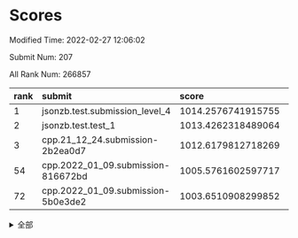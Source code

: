 # Scores

Modified Time: 2022-02-27 12:06:02

Submit Num: 207

All Rank Num: 266857

| rank |               submit               |       score        |       sigma        | pk_num |
| :--- | :--------------------------------- | :----------------- | :----------------- | :----- |
| 1    | jsonzb.test.submission_level_4     | 1014.2576741915755 | 0.8315507602053992 | 5156   |
| 2    | jsonzb.test.test_1                 | 1013.4262318489064 | 0.812831979335521  | 5157   |
| 3    | cpp.21_12_24.submission-2b2ea0d7   | 1012.6179812718269 | 0.7970786454979727 | 5162   |
| 54   | cpp.2022_01_09.submission-816672bd | 1005.5761602597717 | 0.7274186536504664 | 5154   |
| 72   | cpp.2022_01_09.submission-5b0e3de2 | 1003.6510908299852 | 0.7092124007644773 | 5149   |


<details>
<summary>全部</summary>

| rank |                 submit                 |       score        |       sigma        | pk_num |
| :--- | :------------------------------------- | :----------------- | :----------------- | :----- |
| 1    | jsonzb.test.submission_level_4         | 1014.2576741915755 | 0.8315507602053992 | 5156   |
| 2    | jsonzb.test.test_1                     | 1013.4262318489064 | 0.812831979335521  | 5157   |
| 3    | cpp.21_12_24.submission-2b2ea0d7       | 1012.6179812718269 | 0.7970786454979727 | 5162   |
| 4    | gobigger.level_3.submission_level_3_19 | 1012.0334252957161 | 0.7887575373780079 | 5155   |
| 5    | gobigger.level_3.submission_level_3_4  | 1011.4588879852399 | 0.7684094629829468 | 5156   |
| 6    | gobigger.level_3.submission_level_3_5  | 1011.4238342029785 | 0.793367715984932  | 5159   |
| 7    | gobigger.level_3.submission_level_3_44 | 1011.1167435926951 | 0.7652771951646078 | 5161   |
| 8    | gobigger.level_3.submission_level_3_15 | 1010.837998770086  | 0.7762755577126492 | 5157   |
| 9    | gobigger.level_3.submission_level_3_7  | 1010.6800249047122 | 0.7657588370578865 | 5156   |
| 10   | gobigger.level_3.submission_level_3_36 | 1010.6145933183218 | 0.7514270285529621 | 5155   |
| 11   | gobigger.level_3.submission_level_3_6  | 1010.5841113820546 | 0.7763878663554216 | 5152   |
| 12   | gobigger.level_3.submission_level_3_18 | 1010.5511486720188 | 0.7506010012607002 | 5155   |
| 13   | gobigger.level_3.submission_level_3_41 | 1010.4274180559406 | 0.7480791889276575 | 5154   |
| 14   | gobigger.level_3.submission_level_3_24 | 1010.3655060031949 | 0.7724263600748024 | 5156   |
| 15   | gobigger.level_3.submission_level_3_34 | 1010.3631612132223 | 0.7491551243800788 | 5156   |
| 16   | gobigger.level_3.submission_level_3_37 | 1010.3626095128313 | 0.7475984338696327 | 5153   |
| 17   | gobigger.level_3.submission_level_3_46 | 1010.3186729022783 | 0.7827360954151226 | 5157   |
| 18   | gobigger.level_3.submission_level_3_38 | 1010.3050195481156 | 0.7624966297172827 | 5155   |
| 19   | gobigger.level_3.submission_level_3_27 | 1010.2491802057613 | 0.7621970589072449 | 5157   |
| 20   | gobigger.level_3.submission_level_3_8  | 1010.1739621936716 | 0.7555166474916664 | 5159   |
| 21   | gobigger.level_3.submission_level_3_35 | 1010.107594350912  | 0.7760428466810154 | 5158   |
| 22   | gobigger.level_3.submission_level_3_42 | 1010.0783213322266 | 0.7486334292301808 | 5149   |
| 23   | gobigger.level_3.submission_level_3_32 | 1010.07715272411   | 0.7583970150254841 | 5158   |
| 24   | gobigger.level_3.submission_level_3_22 | 1010.0539864738383 | 0.7637905981086647 | 5152   |
| 25   | gobigger.level_3.submission_level_3_10 | 1010.0310980752433 | 0.7531623160082827 | 5152   |
| 26   | gobigger.level_3.submission_level_3_33 | 1009.9477327098565 | 0.7560989739292057 | 5156   |
| 27   | gobigger.level_3.submission_level_3_28 | 1009.9380919301399 | 0.7814636388256173 | 5158   |
| 28   | gobigger.level_3.submission_level_3_25 | 1009.8742281097817 | 0.7775208078421468 | 5150   |
| 29   | gobigger.level_3.submission_level_3_39 | 1009.8544294312294 | 0.7634641781429593 | 5154   |
| 30   | gobigger.level_3.submission_level_3_23 | 1009.8309548531847 | 0.7458439701639781 | 5158   |
| 31   | gobigger.level_3.submission_level_3_1  | 1009.818484965174  | 0.7441654818004068 | 5159   |
| 32   | gobigger.level_3.submission_level_3_31 | 1009.787756150619  | 0.7374757701361421 | 5157   |
| 33   | gobigger.level_3.submission_level_3_45 | 1009.7326976655179 | 0.7480754227739372 | 5158   |
| 34   | gobigger.level_3.submission_level_3_48 | 1009.7022000264508 | 0.7432926771061155 | 5155   |
| 35   | gobigger.level_3.submission_level_3_3  | 1009.7010739928312 | 0.7377527232745936 | 5160   |
| 36   | gobigger.level_3.submission_level_3_14 | 1009.633952373513  | 0.7468058142698111 | 5158   |
| 37   | gobigger.level_3.submission_level_3_17 | 1009.5591134294957 | 0.7559833052489512 | 5159   |
| 38   | gobigger.level_3.submission_level_3_12 | 1009.4840638959838 | 0.7691773911465171 | 5159   |
| 39   | gobigger.level_3.submission_level_3_13 | 1009.4795378564518 | 0.7624414845943479 | 5151   |
| 40   | gobigger.level_3.submission_level_3_16 | 1009.4682319427693 | 0.7587552015981757 | 5154   |
| 41   | gobigger.level_3.submission_level_3_29 | 1009.4586736434034 | 0.7712219737681592 | 5152   |
| 42   | gobigger.level_3.submission_level_3_2  | 1009.3823362545022 | 0.7865779775883649 | 5158   |
| 43   | gobigger.level_3.submission_level_3_21 | 1009.2907582092291 | 0.7548111733400925 | 5152   |
| 44   | gobigger.level_3.submission_level_3_30 | 1009.2852604661795 | 0.7434961517062804 | 5158   |
| 45   | gobigger.level_3.submission_level_3_9  | 1009.1980668952849 | 0.7552413798514194 | 5160   |
| 46   | gobigger.level_3.submission_level_3_47 | 1009.1870294381328 | 0.7392241820849291 | 5157   |
| 47   | gobigger.level_3.submission_level_3_43 | 1009.0715915809725 | 0.7290327292454855 | 5156   |
| 48   | gobigger.level_3.submission_level_3_0  | 1008.9943039336258 | 0.7646293256304316 | 5152   |
| 49   | gobigger.level_3.submission_level_3_40 | 1008.8862742475864 | 0.7501100661585518 | 5161   |
| 50   | gobigger.level_3.submission_level_3_26 | 1008.7475423302178 | 0.7550457020629504 | 5157   |
| 51   | gobigger.level_3.submission_level_3_49 | 1008.545345140533  | 0.7316904658619958 | 5154   |
| 52   | gobigger.level_3.submission_level_3_20 | 1008.3438184182107 | 0.7476673446867435 | 5156   |
| 53   | gobigger.level_3.submission_level_3_11 | 1008.025089796913  | 0.7302177822710662 | 5159   |
| 54   | cpp.2022_01_09.submission-816672bd     | 1005.5761602597717 | 0.7274186536504664 | 5154   |
| 55   | gobigger.level_1.submission_level_1_5  | 1005.0412004872021 | 0.7015058329555177 | 5155   |
| 56   | gobigger.level_1.submission_level_1_42 | 1004.7933704889227 | 0.7185931418881879 | 5154   |
| 57   | gobigger.level_1.submission_level_1_1  | 1004.7062189340185 | 0.7271925036644158 | 5160   |
| 58   | gobigger.level_1.submission_level_1_14 | 1004.5836684491537 | 0.7220715671595724 | 5157   |
| 59   | gobigger.level_1.submission_level_1_46 | 1004.4788590157467 | 0.7235721694688386 | 5153   |
| 60   | gobigger.level_1.submission_level_1_29 | 1004.4251298268373 | 0.716649032298122  | 5157   |
| 61   | gobigger.level_1.submission_level_1_13 | 1004.3005568474483 | 0.7190533458648928 | 5156   |
| 62   | gobigger.level_1.submission_level_1_16 | 1004.0118771642417 | 0.7214907838607402 | 5163   |
| 63   | gobigger.level_1.submission_level_1_34 | 1004.003938604983  | 0.719100746969157  | 5159   |
| 64   | gobigger.level_1.submission_level_1_7  | 1003.9456955214164 | 0.7111815231058584 | 5159   |
| 65   | gobigger.level_1.submission_level_1_36 | 1003.844713893791  | 0.7146381266602054 | 5154   |
| 66   | gobigger.level_1.submission_level_1_19 | 1003.8240811530436 | 0.7221364751731095 | 5158   |
| 67   | gobigger.level_1.submission_level_1_6  | 1003.8051141610384 | 0.7213955010449976 | 5158   |
| 68   | gobigger.level_1.submission_level_1_47 | 1003.7739776016465 | 0.7217004857483923 | 5155   |
| 69   | gobigger.level_1.submission_level_1_9  | 1003.7562357295712 | 0.7218511901998472 | 5155   |
| 70   | gobigger.level_1.submission_level_1_17 | 1003.7381365481967 | 0.7215913740814239 | 5158   |
| 71   | gobigger.level_1.submission_level_1_31 | 1003.6976804153059 | 0.705229733374072  | 5159   |
| 72   | cpp.2022_01_09.submission-5b0e3de2     | 1003.6510908299852 | 0.7092124007644773 | 5149   |
| 73   | gobigger.level_1.submission_level_1_2  | 1003.6098415169009 | 0.7302770217237451 | 5152   |
| 74   | gobigger.level_1.submission_level_1_41 | 1003.5191299174455 | 0.7134672224833503 | 5159   |
| 75   | gobigger.level_1.submission_level_1_40 | 1003.5067304285668 | 0.7208640321659813 | 5153   |
| 76   | gobigger.level_1.submission_level_1_20 | 1003.4993504525113 | 0.7185759364344647 | 5157   |
| 77   | gobigger.level_1.submission_level_1_32 | 1003.4480883890571 | 0.7236752381794724 | 5160   |
| 78   | gobigger.level_1.submission_level_1_21 | 1003.4016354275466 | 0.715173230613686  | 5159   |
| 79   | gobigger.level_1.submission_level_1_38 | 1003.36633755785   | 0.7067193602002416 | 5159   |
| 80   | gobigger.level_1.submission_level_1_30 | 1003.3103318738092 | 0.7096158381901443 | 5154   |
| 81   | gobigger.level_1.submission_level_1_4  | 1003.2752762140013 | 0.7207110956231082 | 5160   |
| 82   | gobigger.level_1.submission_level_1_11 | 1003.2293303767211 | 0.7138295213136039 | 5155   |
| 83   | gobigger.level_1.submission_level_1_43 | 1003.2180997113816 | 0.7132783052110955 | 5153   |
| 84   | gobigger.level_1.submission_level_1_25 | 1003.1479775013294 | 0.72162032914682   | 5156   |
| 85   | gobigger.level_1.submission_level_1_35 | 1003.1245852344666 | 0.7291375271826412 | 5157   |
| 86   | gobigger.level_1.submission_level_1_37 | 1003.0010342753676 | 0.7098615700885472 | 5157   |
| 87   | gobigger.level_1.submission_level_1_12 | 1002.9611034808393 | 0.7163625997646638 | 5154   |
| 88   | gobigger.level_1.submission_level_1_24 | 1002.9307702416903 | 0.7113009846025519 | 5160   |
| 89   | gobigger.level_1.submission_level_1_48 | 1002.7312386557985 | 0.7151518565657101 | 5159   |
| 90   | gobigger.level_1.submission_level_1_0  | 1002.7175555902148 | 0.7068175622972254 | 5158   |
| 91   | gobigger.level_1.submission_level_1_44 | 1002.6723958107244 | 0.7179246312714672 | 5158   |
| 92   | gobigger.level_1.submission_level_1_33 | 1002.6646759872032 | 0.7106448619467415 | 5160   |
| 93   | gobigger.level_1.submission_level_1_18 | 1002.6484390958278 | 0.704372527137201  | 5160   |
| 94   | gobigger.level_1.submission_level_1_8  | 1002.6273316127327 | 0.704588079422539  | 5154   |
| 95   | gobigger.level_1.submission_level_1_39 | 1002.6029412077842 | 0.7097940944751121 | 5164   |
| 96   | gobigger.level_1.submission_level_1_15 | 1002.5838623451849 | 0.7134949271976854 | 5162   |
| 97   | gobigger.level_1.submission_level_1_10 | 1002.5757844201975 | 0.7199630147948742 | 5158   |
| 98   | gobigger.level_1.submission_level_1_49 | 1002.5316042732243 | 0.7120777570839864 | 5156   |
| 99   | gobigger.level_1.submission_level_1_3  | 1002.4706647191572 | 0.708277533062043  | 5163   |
| 100  | gobigger.level_1.submission_level_1_22 | 1002.4157517727282 | 0.7115386841606633 | 5158   |
| 101  | gobigger.level_1.submission_level_1_23 | 1002.2250305150665 | 0.7084837004882085 | 5160   |
| 102  | gobigger.level_1.submission_level_1_28 | 1002.1212426460537 | 0.7131732214459294 | 5155   |
| 103  | gobigger.level_1.submission_level_1_26 | 1002.0406146148644 | 0.7122376377238572 | 5156   |
| 104  | gobigger.level_1.submission_level_1_27 | 1001.8860459157298 | 0.7144152265391722 | 5161   |
| 105  | gobigger.level_1.submission_level_1_45 | 1001.0615428069782 | 0.7156066227091384 | 5160   |
| 106  | gobigger.random.submission_random_38   | 997.2640304548073  | 0.7166402464531837 | 5158   |
| 107  | gobigger.random.submission_random_36   | 997.0102910940732  | 0.7147655552726274 | 5154   |
| 108  | gobigger.random.submission_random_35   | 996.9364668543737  | 0.7062991707460338 | 5160   |
| 109  | gobigger.random.submission_random_28   | 996.9235845958077  | 0.7055565135704246 | 5159   |
| 110  | gobigger.random.submission_random_26   | 996.7931530680879  | 0.7090296051701751 | 5154   |
| 111  | gobigger.random.submission_random_22   | 996.7161875451922  | 0.7161315360192704 | 5157   |
| 112  | gobigger.random.submission_random_17   | 996.7148401740118  | 0.7009241503971287 | 5160   |
| 113  | gobigger.random.submission_random_23   | 996.6285819905165  | 0.7112502966394233 | 5151   |
| 114  | gobigger.random.submission_random_0    | 996.6010248714103  | 0.708362141655935  | 5150   |
| 115  | gobigger.random.submission_random_47   | 996.559599477424   | 0.7097110125990996 | 5157   |
| 116  | gobigger.random.submission_random_32   | 996.4713100972846  | 0.7287538398396655 | 5156   |
| 117  | gobigger.random.submission_random_4    | 996.3795744158662  | 0.7037307911896455 | 5161   |
| 118  | gobigger.random.submission_random_33   | 996.3611448159653  | 0.710256877432874  | 5153   |
| 119  | gobigger.random.submission_random_15   | 996.2554781095303  | 0.7056635510478733 | 5151   |
| 120  | gobigger.random.submission_random_24   | 996.2324208949586  | 0.70449438792698   | 5159   |
| 121  | gobigger.random.submission_random_34   | 996.1432279028464  | 0.6954559381179569 | 5154   |
| 122  | gobigger.random.submission_random_48   | 996.1256630851092  | 0.7016246433728278 | 5159   |
| 123  | gobigger.random.submission_random_49   | 996.049608955419   | 0.7013299526247835 | 5159   |
| 124  | gobigger.random.submission_random_10   | 996.0485459634974  | 0.711127856456281  | 5158   |
| 125  | gobigger.random.submission_random_13   | 996.0249015818849  | 0.7088985771824733 | 5156   |
| 126  | gobigger.random.submission_random_2    | 996.0185094098504  | 0.7240142190600775 | 5157   |
| 127  | gobigger.random.submission_random_5    | 996.0140495107779  | 0.7153930029219618 | 5161   |
| 128  | gobigger.random.submission_random_37   | 995.881557725123   | 0.6886660331274251 | 5158   |
| 129  | gobigger.random.submission_random_19   | 995.876746323173   | 0.7146066320730641 | 5157   |
| 130  | gobigger.random.submission_random_12   | 995.8730958378057  | 0.7120818086257873 | 5157   |
| 131  | gobigger.random.submission_random_27   | 995.7951559447537  | 0.7114151976828549 | 5157   |
| 132  | gobigger.random.submission_random_20   | 995.7778419579014  | 0.71063530155301   | 5161   |
| 133  | gobigger.random.submission_random_42   | 995.7738697655392  | 0.7117047811136212 | 5156   |
| 134  | gobigger.random.submission_random_41   | 995.7718436059603  | 0.7149204594454673 | 5156   |
| 135  | gobigger.random.submission_random_6    | 995.7649679604285  | 0.7078665054167692 | 5161   |
| 136  | gobigger.random.submission_random_46   | 995.758625368534   | 0.7100820441446761 | 5160   |
| 137  | gobigger.random.submission_random_3    | 995.7235184466854  | 0.7049103722378949 | 5154   |
| 138  | gobigger.random.submission_random_7    | 995.6809096096463  | 0.7086412225473118 | 5153   |
| 139  | gobigger.random.submission_random_16   | 995.6421301570538  | 0.700545502566282  | 5159   |
| 140  | gobigger.random.submission_random_29   | 995.6212974781637  | 0.7187339955964155 | 5154   |
| 141  | gobigger.random.submission_random_43   | 995.6112602424855  | 0.7146215290798146 | 5155   |
| 142  | gobigger.random.submission_random_18   | 995.4901404718039  | 0.7070682183591996 | 5158   |
| 143  | gobigger.random.submission_random_39   | 995.478832754459   | 0.711254066812682  | 5157   |
| 144  | gobigger.random.submission_random_9    | 995.4650472404359  | 0.7096542669034093 | 5156   |
| 145  | gobigger.random.submission_random_21   | 995.3766366171359  | 0.7041455995657058 | 5156   |
| 146  | gobigger.random.submission_random_30   | 995.3331548541319  | 0.7185158682349903 | 5157   |
| 147  | gobigger.random.submission_random_14   | 995.2956665580645  | 0.7094670286794968 | 5157   |
| 148  | gobigger.random.submission_random_40   | 995.2772834556184  | 0.7208324935502622 | 5158   |
| 149  | gobigger.random.submission_random_25   | 995.2457428150908  | 0.7099130284975452 | 5155   |
| 150  | gobigger.random.submission_random_44   | 995.1492244778648  | 0.7154952040724097 | 5159   |
| 151  | gobigger.random.submission_random_31   | 995.0281799239468  | 0.7086719408397368 | 5158   |
| 152  | gobigger.random.submission_random_1    | 994.9237762551235  | 0.7110582947293406 | 5157   |
| 153  | gobigger.random.submission_random_45   | 994.8185501119177  | 0.719286296753     | 5155   |
| 154  | gobigger.random.submission_random_11   | 994.7158005283542  | 0.7150305043338704 | 5155   |
| 155  | gobigger.random.submission_random_8    | 994.6423961745442  | 0.7254878313709088 | 5156   |
| 156  | gobigger.level_2.submission_level_2_39 | 994.1371774349627  | 0.7400767402921417 | 5155   |
| 157  | gobigger.level_2.submission_level_2_46 | 993.8899945878985  | 0.7263012457832155 | 5153   |
| 158  | gobigger.level_2.submission_level_2_12 | 993.6217396522859  | 0.7448770750467018 | 5153   |
| 159  | gobigger.level_2.submission_level_2_30 | 993.442105419706   | 0.7155156834609461 | 5150   |
| 160  | gobigger.level_2.submission_level_2_19 | 993.0862745847755  | 0.7364685606646935 | 5158   |
| 161  | gobigger.level_2.submission_level_2_34 | 992.9922383918913  | 0.7439466334454217 | 5156   |
| 162  | gobigger.level_2.submission_level_2_24 | 992.9376709676213  | 0.7240463926543372 | 5156   |
| 163  | gobigger.level_2.submission_level_2_29 | 992.8907402074118  | 0.7501234552675649 | 5153   |
| 164  | gobigger.level_2.submission_level_2_28 | 992.8453034881364  | 0.7367720298687517 | 5151   |
| 165  | gobigger.level_2.submission_level_2_32 | 992.7846164908622  | 0.7197213857790073 | 5157   |
| 166  | gobigger.level_2.submission_level_2_1  | 992.7767995247631  | 0.7299790775558621 | 5158   |
| 167  | gobigger.level_2.submission_level_2_13 | 992.7337496250789  | 0.7301638465000742 | 5155   |
| 168  | gobigger.level_2.submission_level_2_42 | 992.7051496627695  | 0.7384564948943867 | 5157   |
| 169  | gobigger.level_2.submission_level_2_43 | 992.6502183359737  | 0.7353908633450408 | 5155   |
| 170  | gobigger.level_2.submission_level_2_38 | 992.5974483595572  | 0.7428055761853568 | 5159   |
| 171  | gobigger.level_2.submission_level_2_20 | 992.5158793028111  | 0.7518505041038542 | 5153   |
| 172  | gobigger.level_2.submission_level_2_27 | 992.3885101544972  | 0.7248123798315255 | 5153   |
| 173  | gobigger.level_2.submission_level_2_21 | 992.3818769518501  | 0.7347193367850008 | 5157   |
| 174  | gobigger.level_2.submission_level_2_2  | 992.3697597372312  | 0.740531685554621  | 5153   |
| 175  | gobigger.level_2.submission_level_2_35 | 992.3658320028629  | 0.740688847076465  | 5159   |
| 176  | gobigger.level_2.submission_level_2_26 | 992.3263313062155  | 0.7423410543014648 | 5158   |
| 177  | gobigger.level_2.submission_level_2_25 | 992.2910991545778  | 0.7300318857125356 | 5158   |
| 178  | gobigger.level_2.submission_level_2_18 | 992.2789768160332  | 0.7382559068503606 | 5158   |
| 179  | gobigger.level_2.submission_level_2_4  | 992.2642922836303  | 0.7402492881290892 | 5159   |
| 180  | gobigger.level_2.submission_level_2_47 | 992.2322233999353  | 0.7554664358043386 | 5159   |
| 181  | gobigger.level_2.submission_level_2_41 | 992.1498237102821  | 0.7429184406537289 | 5154   |
| 182  | gobigger.level_2.submission_level_2_44 | 992.119359837548   | 0.7309062511470076 | 5152   |
| 183  | gobigger.level_2.submission_level_2_0  | 992.1137013667304  | 0.7361088861692143 | 5157   |
| 184  | gobigger.level_2.submission_level_2_9  | 992.0635936845179  | 0.7493405671156023 | 5156   |
| 185  | gobigger.level_2.submission_level_2_15 | 992.0618338955993  | 0.7196391587109703 | 5160   |
| 186  | gobigger.level_2.submission_level_2_36 | 992.0545733247324  | 0.7537048051422196 | 5157   |
| 187  | gobigger.level_2.submission_level_2_45 | 992.0316317705499  | 0.7330876701320688 | 5157   |
| 188  | gobigger.level_2.submission_level_2_14 | 991.9603480986808  | 0.7272463453855501 | 5157   |
| 189  | gobigger.level_2.submission_level_2_37 | 991.935058303809   | 0.7672729175856607 | 5158   |
| 190  | gobigger.level_2.submission_level_2_5  | 991.7415277622052  | 0.7552313783618196 | 5159   |
| 191  | gobigger.level_2.submission_level_2_23 | 991.7343590780376  | 0.7661990898414976 | 5159   |
| 192  | gobigger.level_2.submission_level_2_40 | 991.7206325139424  | 0.7412262289238716 | 5159   |
| 193  | gobigger.level_2.submission_level_2_22 | 991.6955615908086  | 0.7461331277249358 | 5158   |
| 194  | gobigger.level_2.submission_level_2_16 | 991.6679078457132  | 0.7667454797308947 | 5154   |
| 195  | gobigger.level_2.submission_level_2_7  | 991.6274566906999  | 0.7479876419184174 | 5159   |
| 196  | gobigger.level_2.submission_level_2_3  | 991.5456683595901  | 0.7430738843867128 | 5161   |
| 197  | gobigger.level_2.submission_level_2_31 | 991.4364802698148  | 0.7499412805208313 | 5154   |
| 198  | gobigger.level_2.submission_level_2_48 | 991.4147680075214  | 0.7479385419452306 | 5161   |
| 199  | gobigger.level_2.submission_level_2_17 | 991.389129449809   | 0.758909141598664  | 5157   |
| 200  | gobigger.level_2.submission_level_2_11 | 991.3885734943559  | 0.7506622509507909 | 5157   |
| 201  | gobigger.level_2.submission_level_2_33 | 991.3163814618023  | 0.7565525822270095 | 5157   |
| 202  | gobigger.level_2.submission_level_2_49 | 991.2419341468094  | 0.7484310495605733 | 5161   |
| 203  | gobigger.level_2.submission_level_2_10 | 991.1495216513871  | 0.7636183651184666 | 5160   |
| 204  | gobigger.level_2.submission_level_2_6  | 990.8929193079973  | 0.7732141441809346 | 5155   |
| 205  | gobigger.level_2.submission_level_2_8  | 990.8102116613927  | 0.7701639438364144 | 5155   |
| 206  | gobigger.none.submission_none_0        | 977.8725747570197  | 1.2898217470741993 | 5158   |
| 207  | gobigger.none.submission_none_1        | 976.0086106255629  | 1.480125009778004  | 5155   |

</details>